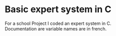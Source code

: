 # Basic expert system in C
For a school Project I coded an expert system in C. <Br>
Documentation are variable names are in french.
